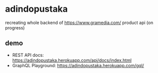 # adindopustaka
recreating whole backend of https://www.gramedia.com/ product api (on progress)

## demo
- REST API docs: https://adindopustaka.herokuapp.com/api/docs/index.html
- GraphQL Playground: https://adindopustaka.herokuapp.com/gql/
<!-- The app currently running on (GKE)[https://cloud.google.com/kubernetes-engine/] to achieve high availability principle
- REST API docs: http://35.247.143.112/api/docs/index.html
- GraphQL Playground: http://35.247.143.112/gql -->
